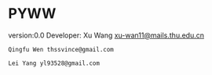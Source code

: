 PYWW
====

version:0.0
Developer:
    Xu Wang xu-wan11@mails.thu.edu.cn
    
    Qingfu Wen thssvince@gmail.com
    
    Lei Yang yl93528@gmail.com
